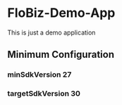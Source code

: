 # FloBiz-Demo-App
This is just a demo application

## Minimum Configuration
###          minSdkVersion 27
###          targetSdkVersion 30
